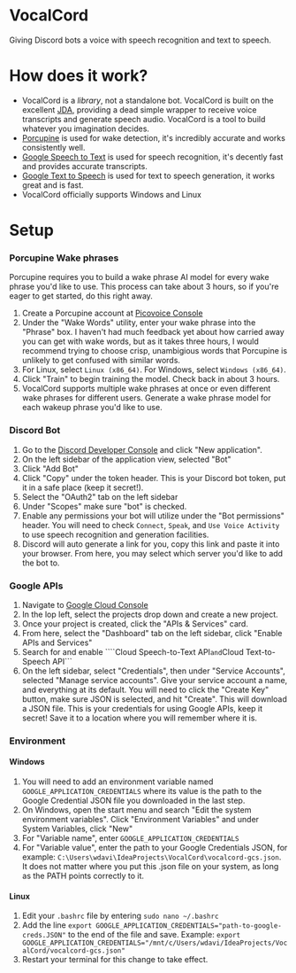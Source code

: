 # VocalCord
Giving Discord bots a voice with speech recognition and text to speech.

# How does it work?
- VocalCord is a _library_, not a standalone bot. VocalCord is built on the excellent [JDA](https://github.com/DV8FromTheWorld/JDA), providing a dead simple wrapper to receive voice transcripts and generate speech audio. VocalCord is a tool to build whatever you imagination decides.
- [Porcupine](https://github.com/Picovoice/porcupine) is used for wake detection, it's incredibly accurate and works consistently well.
- [Google Speech to Text](https://cloud.google.com/speech-to-text) is used for speech recognition, it's decently fast and provides accurate transcripts.
- [Google Text to Speech](https://cloud.google.com/text-to-speech/) is used for text to speech generation, it works great and is fast.
- VocalCord officially supports Windows and Linux

# Setup
### Porcupine Wake phrases
Porcupine requires you to build a wake phrase AI model for every wake phrase you'd like to use. This process can take about 3 hours,
so if you're eager to get started, do this right away.

1) Create a Porcupine account at [Picovoice Console](https://console.picovoice.ai/ppn)
2) Under the "Wake Words" utility, enter your wake phrase into the "Phrase" box. I haven't had much feedback yet about how carried away you can get with wake words, but as it takes three hours, I would recommend trying to choose crisp, unambigious words that Porcupine is unlikely to get confused with similar words.
3) For Linux, select ```Linux (x86_64)```. For Windows, select ```Windows (x86_64)```.
4) Click "Train" to begin training the model. Check back in about 3 hours.
5) VocalCord supports multiple wake phrases at once or even different wake phrases for different users. Generate a wake phrase model for each wakeup phrase you'd like to use.
### Discord Bot
1) Go to the [Discord Developer Console](https://discordapp.com/developers/applications) and click "New application".
2) On the left sidebar of the application view, selected "Bot"
3) Click "Add Bot"
4) Click "Copy" under the token header. This is your Discord bot token, put it in a safe place (keep it secret!).
5) Select the "OAuth2" tab on the left sidebar
6) Under "Scopes" make sure "bot" is checked.
7) Enable any permissions your bot will utilize under the "Bot permissions" header. You will need to check ```Connect```, ```Speak```, and ```Use Voice Activity``` to use speech recognition and generation facilities.
8) Discord will auto generate a link for you, copy this link and paste it into your browser. From here, you may select which server you'd like to add the bot to.
### Google APIs
1) Navigate to [Google Cloud Console](https://console.cloud.google.com/)
2) In the lop left, select the projects drop down and create a new project.
3) Once your project is created, click the "APIs & Services" card.
4) From here, select the "Dashboard" tab on the left sidebar, click "Enable APIs and Services"
5) Search for and enable ````Cloud Speech-to-Text API``` and ```Cloud Text-to-Speech API```
6) On the left sidebar, select "Credentials", then under "Service Accounts", selected "Manage service accounts". Give your service account a name, and everything at its default. You will need to click the "Create Key" button, make sure JSON is selected, and hit "Create". This will download a JSON file. This is your credentials for using Google APIs, keep it secret! Save it to a location where you will remember where it is.
### Environment
#### Windows
1) You will need to add an environment variable named ```GOOGLE_APPLICATION_CREDENTIALS``` where its value is the path to the Google Credential JSON file you downloaded in the last step.
2) On Windows, open the start menu and search "Edit the system environment variables". Click "Environment Variables" and under System Variables, click "New"
3) For "Variable name", enter ```GOOGLE_APPLICATION_CREDENTIALS```
4) For "Variable value", enter the path to your Google Credentials JSON, for example: ```C:\Users\wdavi\IdeaProjects\VocalCord\vocalcord-gcs.json```. It does not matter where you put this .json file on your system, as long as the PATH points correctly to it.
#### Linux
1) Edit your ```.bashrc``` file by entering ```sudo nano ~/.bashrc```
2) Add the line ```export GOOGLE_APPLICATION_CREDENTIALS="path-to-google-creds.JSON"``` to the end of the file and save. Example: ```export GOOGLE_APPLICATION_CREDENTIALS="/mnt/c/Users/wdavi/IdeaProjects/VocalCord/vocalcord-gcs.json"```
3) Restart your terminal for this change to take effect.


